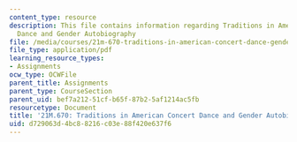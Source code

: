 ```yaml
---
content_type: resource
description: This file contains information regarding Traditions in American Concert
  Dance and Gender Autobiography
file: /media/courses/21m-670-traditions-in-american-concert-dance-gender-and-autobiography-spring-2008/d729063d4bc88216c03e88f420e637f6_MIT21M_670S08_sinhafinal.pdf
file_type: application/pdf
learning_resource_types:
- Assignments
ocw_type: OCWFile
parent_title: Assignments
parent_type: CourseSection
parent_uid: bef7a212-51cf-b65f-87b2-5af1214ac5fb
resourcetype: Document
title: '21M.670: Traditions in American Concert Dance and Gender Autobiography'
uid: d729063d-4bc8-8216-c03e-88f420e637f6
---
```

